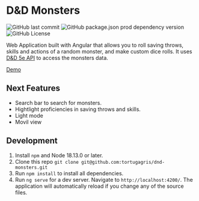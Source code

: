 # D&D Monsters

![GitHub last commit](https://img.shields.io/github/last-commit/tortugagris/dnd-monsters)
![GitHub package.json prod dependency version](https://img.shields.io/github/package-json/dependency-version/tortugagris/dnd-monsters/%40angular%2Fcore)
![GitHub License](https://img.shields.io/github/license/tortugagris/dnd-monsters)

Web Application built with Angular that allows you to roll saving throws, skills and actions of a random monster, and make custom dice rolls.
It uses [D&D 5e API](https://www.dnd5eapi.co) to access the monsters data.

[Demo](https://tortugagris.github.io/dnd-monsters/)

## Next Features 
- Search bar to search for monsters.
- Hightlight proficiencies in saving throws and skills.
- Light mode
- Movil view

## Development

1. Install `npm` and Node 18.13.0 or later.
2. Clone this repo `git clone git@github.com:tortugagris/dnd-monsters.git`
3. Run `npm install` to install all dependencies.
4. Run `ng serve` for a dev server. Navigate to `http://localhost:4200/`. The application will automatically reload if you change any of the source files.
